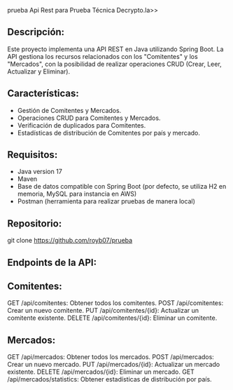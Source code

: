 prueba
Api Rest para Prueba Técnica Decrypto.la>>

Descripción:
-------------
Este proyecto implementa una API REST en Java utilizando Spring Boot. La API gestiona los recursos 
relacionados con los "Comitentes" y los "Mercados", con la posibilidad de realizar operaciones CRUD (Crear, Leer, Actualizar y Eliminar).

Características:
-----------------
- Gestión de Comitentes y Mercados.
- Operaciones CRUD para Comitentes y Mercados.
- Verificación de duplicados para Comitentes.
- Estadísticas de distribución de Comitentes por país y mercado.

Requisitos:
------------
- Java version 17
- Maven
- Base de datos compatible con Spring Boot (por defecto, se utiliza H2 en memoria, MySQL para instancia en AWS)
- Postman (herramienta para realizar pruebas de manera local)

Repositorio:
-------------
git clone https://github.com/royb07/prueba


Endpoints de la API:
-------------------

Comitentes:
----------
GET /api/comitentes: Obtener todos los comitentes.
POST /api/comitentes: Crear un nuevo comitente.
PUT /api/comitentes/{id}: Actualizar un comitente existente.
DELETE /api/comitentes/{id}: Eliminar un comitente.

Mercados:
---------
GET /api/mercados: Obtener todos los mercados.
POST /api/mercados: Crear un nuevo mercado.
PUT /api/mercados/{id}: Actualizar un mercado existente.
DELETE /api/mercados/{id}: Eliminar un mercado.
GET /api/mercados/statistics: Obtener estadísticas de distribución por país.